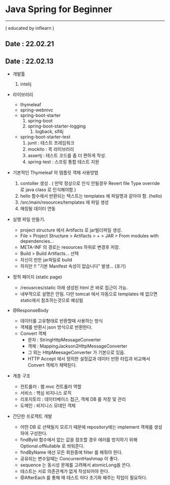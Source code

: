 # Java Spring for Beginner 
--- 
( educated by inflearn )

## Date : 22.02.21




## Date : 22.02.13
- 개발툴 
   1. intelij
- 라이브러리
   - thymeleaf
   - spring-webmvc
   - spring-boot-starter
      1. spring-boot
      2. spring-boot-starter-logging
         1. logback, slf4j
   - spring-boot-starter-test
      1. junit : 테스트 프레임워크
      2. mockito : 목 라이브러리
      3. assertj : 테스트 코드를 좀 더 편하게 작성.
      4. spring-test : 스프링 통합 테스트 지원
- 기본적인 Thymeleaf 의 템플릿 객체 사용방법
  1. contoller 생성 . ( 만약 정상으로 인식 안될경우 Revert file Type override 로 java class 로 인식해야함.)
  2. hello 함수에서 반환되는 텍스트는 templates 에 파일명과 같아야 함. (hello)
  3. /src/main/resources/templates 에 파일 생성
  4. 매칭될 데이터 연동

- 실행 파일 만들기.
  - project structure 에서 Artifacts 로 jar빌더파일 생성.
  - File > Project Structure > Artifacts > + > JAR > From modules with dependencies...
  - META-INF 의 경로는 resources 하위로 변경후 저장.
  - Build > Build Artifacts... 선택
  - 자신이 만든 jar파일로 build 
  - 하지만 !! "기본 Manifest 속성이 없습니다" 발생... (포기)

- 정적 페이지 (static page)
  - /reousrces/static 아래 생성된 html 은 바로 접근이 가능.
  - 내부적으로 설명은 안됨. 다만 tomcat 에서 자동으로 templates 에 없으면 static에서 참조하는것으로 예상됨

- @ResponseBody
  - 데이터를 고유형태로 반환할때 사용하는 방식
  - 객체를 반환시 json 방식으로 반환한다.
  - Convert 객체
    - 문자 : StringHttpMessageConverter
    - 객체 : MappingJackson2HttpMessageConverter
    - 그 외는 HttpMeesageConverter 가 기본으로 있음.
    - HTTP Accept 에서 정의한 설정값과 데이터 반환 타입과 비교해서 Convert 객체가 채택된다.
  
- 계층 구조
  - 컨트롤러 : 웹 mvc 컨트롤러 역할
  - 서비스 : 핵심 비지니스 로직 
  - 리포지토리 : 데이터베이스 접근, 객체 DB 를 저장 및 관리
  - 도메인 : 비지니스 모데인 객체 

- 간단한 프로젝트 개발
  - 어떤 DB 로 선택될지 모르기 때문에 repository에는 implement 객체를 생성하여 구성한다.
  - findById 함수에서 없는 값을 참조할 경우 에러를 방지하기 위해 Optional.ofNullable 로 씌워준다.
  - findByName 에선 모든 회원중에 filter 를 해줘야 한다.
  - 공유되는 변수일때는 ConcurrentHashmap 이 좋다.
  - sequence 는 동시성 문제를 고려해서 atomicLong을 쓴다.
  - 테스트는 서로 의존관계가 없게 작성되어야 한다.
  - @AfterEach 를 통해 매 테스트 마다 초기화 해주는 작업이 필요하다.